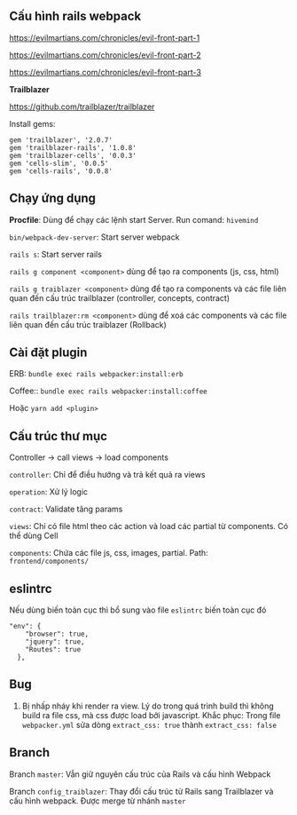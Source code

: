 ## Cấu hình rails webpack

https://evilmartians.com/chronicles/evil-front-part-1

https://evilmartians.com/chronicles/evil-front-part-2

https://evilmartians.com/chronicles/evil-front-part-3

**Trailblazer**

https://github.com/trailblazer/trailblazer

Install gems:
```
gem 'trailblazer', '2.0.7'
gem 'trailblazer-rails', '1.0.8'
gem 'trailblazer-cells', '0.0.3'
gem 'cells-slim', '0.0.5'
gem 'cells-rails', '0.0.8'
```

## Chạy ứng dụng

**Procfile**: Dùng để chạy các lệnh start Server. Run comand: `hivemind`

`bin/webpack-dev-server`: Start server webpack

`rails s`: Start server rails

`rails g component <component>` dùng để tạo ra components (js, css, html)

`rails g traiblazer <component>` dùng để tạo ra components và các file liên quan đến cấu trúc trailblazer (controller, concepts, contract)

`rails trailblazer:rm <component>` dùng để xoá các components và các file liên quan đến cấu trúc traiblazer (Rollback)

## Cài đặt plugin

ERB: `bundle exec rails webpacker:install:erb`

Coffee:: `bundle exec rails webpacker:install:coffee`

Hoặc `yarn add <plugin>`

## Cấu trúc thư mục

Controller -> call views -> load components

`controller`: Chỉ để điều hướng và trả kết quả ra views

`operation`: Xử lý logic

`contract`: Validate tâng params

`views`: Chỉ có file html theo các action và load các partial từ components. Có thể dùng Cell

`components`: Chứa các file js, css, images, partial. Path: `frontend/components/`

## eslintrc

Nếu dùng biến toàn cục thì bổ sung vào file `eslintrc` biến toàn cục đó
```
"env": {
    "browser": true,
    "jquery": true,
    "Routes": true
  },
```

## Bug

1. Bị nhấp nháy khi render ra view. Lý do trong quá trình build thì không build ra file css, mà css được load bởi javascript. Khắc phục: Trong file `webpacker.yml` sửa dòng `extract_css: true` thành `extract_css: false`

## Branch

Branch `master`: Vẫn giữ nguyên cấu trúc của Rails và cấu hình Webpack

Branch `config_traiblazer`: Thay đổi cấu trúc từ Rails sang Trailblazer và cấu hình webpack. Được merge từ nhánh `master`
